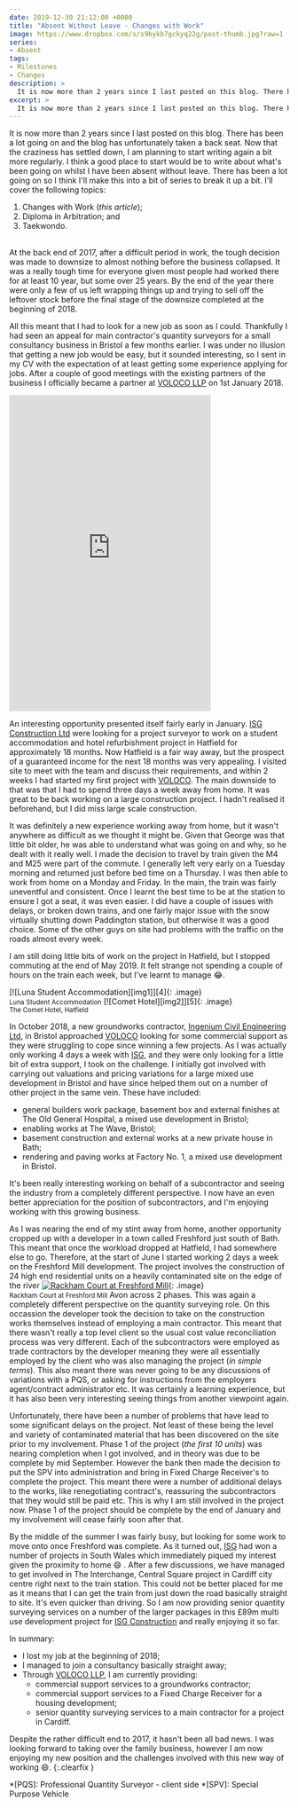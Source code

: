 ```yaml
---
date: 2019-12-30 21:12:00 +0000
title: "Absent Without Leave - Changes with Work"
image: https://www.dropbox.com/s/s9bykb7gckyq22g/post-thumb.jpg?raw=1
series:
- Absent
tags:
- Milestones
- Changes
description: >
  It is now more than 2 years since I last posted on this blog. There has been a lot going on and the blog has unfortunately taken a back seat. Now that the craziness has settled down, I am planning to start writing again a bit more regularly. I think a good place to start would be to write about what's been going on whilst I have been absent without leave. There has been a lot going on so I think I'll make this into a bit of series to break it up a bit. 
excerpt: >
  It is now more than 2 years since I last posted on this blog. There has been a lot going on and the blog has unfortunately taken a back seat. Now that the craziness has settled down, I am planning to start writing again a bit more regularly. I think a good place to start would be to write about what's been going on whilst I have been absent without leave. There has been a lot going on so I think I'll make this into a bit of series to break it up a bit.
---
```


It is now more than 2 years since I last posted on this blog. There has been a lot going on and the blog has 
unfortunately taken a back seat. Now that the craziness has settled down, I am planning to start writing again a bit 
more regularly. I think a good place to start would be to write about what's been going on whilst I have been absent 
without leave. There has been a lot going on so I think I'll make this into a bit of series to break it up a bit. I'll 
cover the following topics:

1.  Changes with Work (_this article_);
2.  Diploma in Arbitration; and
3.  Taekwondo.

<br>
At the back end of 2017, after a difficult period in work, the tough decision was made to downsize to almost nothing 
before the business collapsed. It was a really tough time for everyone given most people had worked there for at least 
10 year, but some over 25 years. By the end of the year there were only a few of us left wrapping things up and trying 
to sell off the leftover stock before the final stage of the downsize completed at the beginning of 2018.

All this meant that I had to look for a new job as soon as I could. Thankfully I had seen an appeal for main 
contractor's quantity surveyors for a small consultancy business in Bristol a few months earlier. I was under no 
illusion that getting a new job would be easy, but it sounded interesting, so I sent in my CV with the expectation of 
at least getting some experience applying for jobs. After a couple of good meetings with the existing partners of the 
business I officially became a partner at [VOLOCO LLP][1] on 1st January 2018.

<iframe src="https://www.facebook.com/plugins/post.php?href=https%3A%2F%2Fwww.facebook.com%2Frichardpperry%2Fposts%2F10100590451924277&width=363" width="363" height="570" style="border:none;overflow:hidden" class="alignright" scrolling="no" frameborder="0" allowTransparency="true" allow="encrypted-media"></iframe>

An interesting opportunity presented itself fairly early in January. [ISG Construction Ltd][2] were looking for a 
project surveyor to work on a student accommodation and hotel refurbishment project in Hatfield for approximately 18 
months. Now Hatfield is a fair way away, but the prospect of a guaranteed income for the next 18 months was very 
appealing. I visited site to meet with the team and discuss their requirements, and within 2 weeks I had started my 
first project with [VOLOCO][1]. The main downside to that was that I had to spend three days a week away from home. It 
was great to be back working on a large construction project. I hadn't realised it beforehand, but I did miss large 
scale construction.

It was definitely a new experience working away from home, but it wasn't anywhere as difficult as we thought it might 
be. Given that George was that little bit older, he was able to understand what was going on and why, so he dealt with 
it really well. I made the decision to travel by train given the M4 and M25 were part of the commute. I generally left 
very early on a Tuesday morning and returned just before bed time on a Thursday. I was then able to work from home on 
a Monday and Friday. In the main, the train was fairly uneventful and consistent. Once I learnt the best time to be at 
the station to ensure I got a seat, it was even easier. I did have a couple of issues with delays, or broken down 
trains, and one fairly major issue with the snow virtually shutting down Paddington station, but otherwise it was a 
good choice. Some of the other guys on site had problems with the traffic on the roads almost every week. 

I am still doing little bits of work on the project in Hatfield, but I stopped commuting at the end of May 2019. It 
felt strange not spending a couple of hours on the train each week, but I've learnt to manage :joy:. 

<div class='flickr gallery aligncentre'>
<span markdown='1'>
[![Luna Student Accommodation][img1]][4]{: .image}
<br /><small class='aligncentre'>Luna Student Accommodation</small>
</span>
<span markdown='1'>
[![Comet Hotel][img2]][5]{: .image}
<br /><small class='aligncentre'>The Comet Hotel, Hatfield</small>
</span>
</div>

In October 2018, a new groundworks contractor, [Ingenium Civil Engineering Ltd][3], in Bristol approached [VOLOCO][1] 
looking for some commercial support as they were struggling to cope since winning a few projects. As I was actually 
only working 4 days a week with [ISG][2], and they were only looking for a little bit of extra support, I took on the 
challenge. I initially got involved with carrying out valuations and pricing variations for a large mixed use 
development in Bristol and have since helped them out on a number of other project in the same vein. These have 
included:

* general builders work package, basement box and external finishes at The Old General Hospital, a mixed use 
development in Bristol;
* enabling works at The Wave, Bristol;
* basement construction and external works at a new private house in Bath;
* rendering and paving works at Factory No. 1, a mixed use development in Bristol.

It's been really  interesting working on behalf of a subcontractor and seeing the industry from a completely different 
perspective. I now have an even better appreciation for the position of subcontractors, and I'm enjoying working with 
this growing business.

As I was nearing the end of my stint away from home, another opportunity cropped up with a developer in a town called 
Freshford just south of Bath. This meant that once the workload dropped at Hatfield, I had somewhere else to go. 
Therefore, at the start of June I started working 2 days a week on the Freshford Mill development. The project 
involves the construction of 24 high end residential units on a heavily contaminated site on the edge of the river 
<span class='flickr gallery alignleft'>
<span markdown='1'>
[![Rackham Court at Freshford Mill][img3]][6]{: .image}
<br /><small class='aligncentre'>Rackham Court at Freshford Mill</small>
</span>
</span>
Avon across 2 phases. This was again a completely different perspective on the quantity surveying role. On this 
occassion the developer took the decision to take on the construction works themselves instead of employing a main 
contractor. This meant that there wasn't really a top level client so the usual cost value reconciliation process was 
very different. Each of the subcontractors were employed as trade contractors by the developer meaning they were all 
essentially employed by the client who was also managing the project (_in simple terms_). This also meant there was 
never going to be any discussions of variations with a PQS, or asking for instructions from the employers agent/contract 
administrator etc. It was certainly a learning experience, but it has also been very interesting seeing things from 
another viewpoint again.

Unfortunately, there have been a number of problems that have lead to some significant delays on the project. Not 
least of these being the level and variety of contaminated material that has been discovered on the site prior to my 
involvement. Phase 1 of the project (_the first 10 units_) was nearing completion when I got involved, and in theory 
was due to be complete by mid September. However the bank then made the decision to put the SPV into administration and 
bring in Fixed Charge Receiver's to complete the project. This meant there were a number of additional delays to the 
works, like renegotiating contract's, reassuring the subcontractors that they would still be paid etc. This is why I am 
still involved in the project now. Phase 1 of the project should be complete by the end of January and my involvement 
will cease fairly soon after that.

By the middle of the summer I was fairly busy, but looking for some work to move onto once Freshford was complete. As 
it turned out, [ISG][2] had won a number of projects in South Wales which immediately piqued my interest given the 
proximity to home :smile: . After a few discussions, we have managed to get involved in The Interchange, Central 
Square project in Cardiff city centre right next to the train station. This could not be better placed for me as it 
means that I can get the train from just down the road basically straight to site. It's even quicker than driving. So 
I am now providing senior quantity surveying services on a number of the larger packages in this £89m multi use 
development project for [ISG Construction][2] and really enjoying it so far.

In summary:

* I lost my job at the beginning of 2018;
* I managed to join a consultancy basically straight away;
* Through [VOLOCO LLP][1], I am currently providing:
  - commercial support services to a groundworks contractor;
  - commercial support services to a Fixed Charge Receiver for a housing development;
  - senior quantity surveying services to a main contractor for a project in Cardiff.

Despite the rather difficult end to 2017, it hasn't been all bad news. I was looking forward to taking over the family 
business, however I am now enjoying my new position and the challenges involved with this new way of working :smile:.
{:.clearfix }

*[PQS]: Professional Quantity Surveyor - client side
*[SPV]: Special Purpose Vehicle

[1]: http://www.voloco.co.uk "VOLOCO: Home (Construction Consultants)"
[2]: https://www.isgplc.com "ISG: Fit out, technology, construction, development"
[3]: https://ingeniumce.co.uk/ "Ingenium Civil Engineering | Ingenium Civil Engineering Ltd"
[4]: https://www.dropbox.com/s/79womfxspyg5qdx/20190902_112231.jpg?raw=1 "Luna Student Accommodation"
[5]: https://www.dropbox.com/s/2jx477wg4scj05m/20190901_173937.jpg?raw=1 "Comet Hotel"
[6]: https://www.dropbox.com/s/ur1vwis6qce70cr/20191024_154904.jpg?raw=1 "Rackham Court at Freshford Mill"


[img1]: https://www.dropbox.com/s/tvl7rofwpugi9wn/20190902_112231.jpg?raw=1
[img2]: https://www.dropbox.com/s/qrzoct128cu8qxh/20190901_173937.jpg?raw=1
[img3]: https://www.dropbox.com/s/ocervjgruaywgbx/20191024_154904.jpg?raw=1